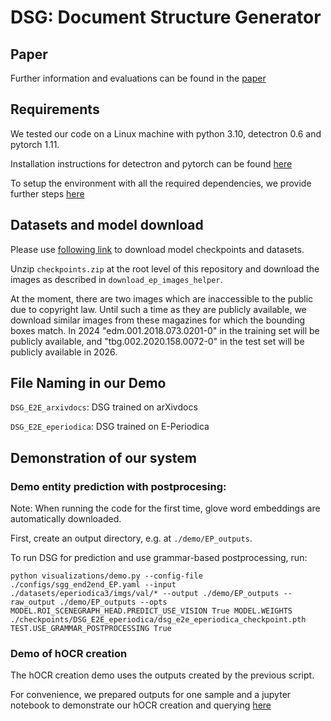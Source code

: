 # DSG: Document Structure Generator

## Paper
Further information and evaluations can be found in the [paper](https://arxiv.org/abs/2310.09118)


## Requirements

We tested our code on a Linux machine with python 3.10, detectron 0.6 and pytorch 1.11.

Installation instructions for detectron and pytorch can be found [here](https://github.com/facebookresearch/detectron2)

To setup the environment with all the required dependencies, we provide further steps [here](INSTALL.md)




## Datasets and model download
Please use [following link](https://drive.google.com/drive/folders/1ohRlFvzFvACUz4i1IhxHS-Ve3Wf1l9Uf?usp=sharing) to download model checkpoints and datasets.

Unzip `checkpoints.zip` at the root level of this repository and download the images as described in `download_ep_images_helper`. 

At the moment, there are two images which are inaccessible to the public due to copyright law. Until such a time as they are publicly available, we download similar images from these magazines for which the bounding boxes match. In 2024 "edm.001.2018.073.0201-0" in the training set will be publicly available, and "tbg.002.2020.158.0072-0" in the test set will be publicly available in 2026.


## File Naming in our Demo 

`DSG_E2E_arxivdocs`: DSG trained on arXivdocs

`DSG_E2E_eperiodica`: DSG trained on E-Periodica



## Demonstration of our system
### Demo entity prediction with postprocesing:
Note: When running the code for the first time, glove word embeddings are automatically downloaded.

First, create an output directory, e.g. at `./demo/EP_outputs`.

To run DSG for prediction and use grammar-based postprocessing, run:
```
python visualizations/demo.py --config-file ./configs/sgg_end2end_EP.yaml --input ./datasets/eperiodica3/imgs/val/* --output ./demo/EP_outputs --raw_output ./demo/EP_outputs --opts MODEL.ROI_SCENEGRAPH_HEAD.PREDICT_USE_VISION True MODEL.WEIGHTS ./checkpoints/DSG_E2E_eperiodica/dsg_e2e_eperiodica_checkpoint.pth TEST.USE_GRAMMAR_POSTPROCESSING True
```

### Demo of hOCR creation
The hOCR creation demo uses the outputs created by the previous script.

For convenience, we prepared outputs for one sample and a jupyter notebook to demonstrate our hOCR creation and querying [here](sysdemo/system_demonstration.ipynb)
